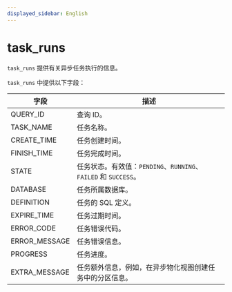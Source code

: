 ```yaml
---
displayed_sidebar: English
---
```


# task_runs

`task_runs` 提供有关异步任务执行的信息。

`task_runs` 中提供以下字段：

|**字段**|**描述**|
|---|---|
|QUERY_ID|查询 ID。|
|TASK_NAME|任务名称。|
|CREATE_TIME|任务创建时间。|
|FINISH_TIME|任务完成时间。|
|STATE|任务状态。有效值：`PENDING`、`RUNNING`、`FAILED` 和 `SUCCESS`。|
|DATABASE|任务所属数据库。|
|DEFINITION|任务的 SQL 定义。|
|EXPIRE_TIME|任务过期时间。|
|ERROR_CODE|任务错误代码。|
|ERROR_MESSAGE|任务错误信息。|
|PROGRESS|任务进度。|
|EXTRA_MESSAGE|任务额外信息，例如，在异步物化视图创建任务中的分区信息。|